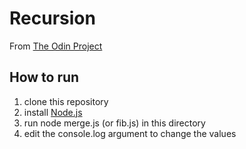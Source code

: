# Recursion

From [The Odin Project](https://www.theodinproject.com/lessons/javascript-recursion)

## How to run

1. clone this repository
2. install [Node.js](https://nodejs.org/en/download/)
3. run node merge.js (or fib.js) in this directory
4. edit the console.log argument to change the values
